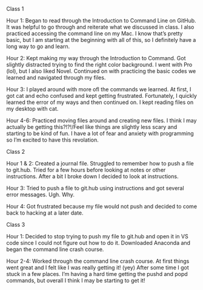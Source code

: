 Class 1

Hour 1: Began to read through the Introduction to Command Line on GitHub. It was helpful to go through and reiterate what we discussed in class. I also practiced accessing the command line on my Mac. I know that’s pretty basic, but I am starting at the beginning with all of this, so I definitely have a long way to go and learn. 

Hour 2: Kept making my way through the Introduction to Command. Got slightly distracted trying to find the right color background. I went with Pro (lol), but I also liked Novel. Continued on with practicing the basic codes we learned and navigated through my files. 

Hour 3: I played around with more ofl the commands we learned. At first, I got cat and echo confused and kept getting frustrated. Fortunately, I quickly learned the error of my ways and then continued on. I kept reading files on my desktop with cat. 

Hour 4-6: Practiced moving files around and creating new files. I think I may actually be getting this?!?!/Feel like things are slightly less scary and starting to be kind of fun. I have a lot of fear and anxiety with programming so I’m excited to have this revolation. 

Class 2

Hour 1 & 2: Created a journal file. Struggled to remember how to push a file to git.hub. Tried for a few hours before looking at notes or other instructions. After a bit I broke down I decided to look at instructions. 

Hour 3: Tried to push a file to git.hub using instructions and got several error messages. Ugh. Why. 

Hour 4: Got frustrated because my file would not push and decided to come back to hacking at a later date. 

Class 3

Hour 1: Decided to stop trying to push my file to git.hub and open it in VS code since I could not figure out how to do it. Downloaded Anaconda and began the command line crash course. 

Hour 2-4: Worked through the command line crash course. At first things went great and I felt like I was really getting it! (yey) After some time I got stuck in a few places. I’m having a hard time getting the pushd and popd commands, but overall I think I may be starting to get it!
